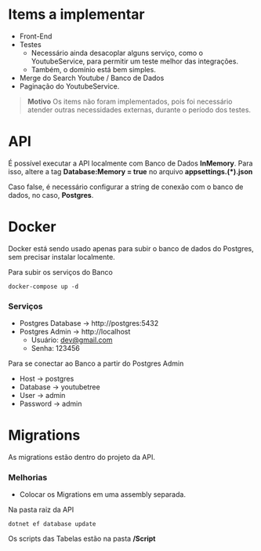 # Items a implementar

- Front-End
- Testes
    - Necessário ainda desacoplar alguns serviço, como o YoutubeService, para permitir um teste melhor das integrações.
    - Também, o domínio está bem simples.
- Merge do Search Youtube / Banco de Dados
- Paginação do YoutubeService.

> **Motivo** Os items não foram implementados, pois foi necessário atender outras necessidades externas, durante o período dos testes.

# API

É possível executar a API localmente com Banco de Dados **InMemory**. Para isso, altere a tag **Database:Memory = true** no arquivo **appsettings.(*).json**

Caso false, é necessário configurar a string de conexão com o banco de dados, no caso, **Postgres**.

# Docker

Docker está sendo usado apenas para subir o banco de dados do Postgres, sem precisar instalar localmente.

Para subir os serviços do Banco
```
docker-compose up -d
```

### Serviços

- Postgres Database -> http://postgres:5432
- Postgres Admin -> http://localhost
	- Usuário: dev@gmail.com
	- Senha: 123456

Para se conectar ao Banco a partir do Postgres Admin

- Host -> postgres
- Database -> youtubetree
- User -> admin
- Password -> admin

# Migrations

As migrations estão dentro do projeto da API.

### Melhorias

- Colocar os Migrations em uma assembly separada.

Na pasta raiz da API

```
dotnet ef database update
```

Os scripts das Tabelas estão na pasta **/Script**